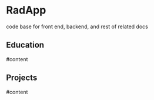 # RadApp
code base for front end, backend, and rest of related docs

<!-- .slide -->

## Education

<!-- .slide vertical=true -->

#content

<!-- .slide -->

## Projects

<!-- .slide vertical=true -->

#content
<!-- .slide vertical=true -->
